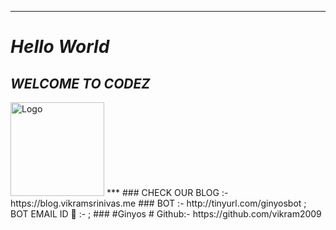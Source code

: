 ***
# _*Hello World*_ 
## _WELCOME TO CODEZ_
<img width="150" height="150" src="https://avatars.githubusercontent.com/u/103253731?s=400&u=1117d658087de4e49c98bbce689404b3a39cf6fb&v=4" alt="Logo">
***
### CHECK OUR BLOG :- https://blog.vikramsrinivas.me
### BOT :- http://tinyurl.com/ginyosbot ; BOT EMAIL ID 📧 :- <Ginyos@bot.snatchbot.me>;
### #Ginyos
# Github:- https://github.com/vikram2009
